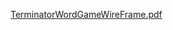 [TerminatorWordGameWireFrame.pdf](https://github.com/user-attachments/files/17965925/TerminatorWordGameWireFrame.pdf)
